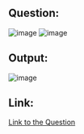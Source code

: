 ## Question:
![image](https://github.com/user-attachments/assets/05345378-f026-4529-acd6-7358cf62f9b3)
![image](https://github.com/user-attachments/assets/7cc8ef7a-0d52-4bb8-944c-af10a601b2bd)

## Output:
![image](https://github.com/user-attachments/assets/c5b00e15-3a8a-429f-93f1-39c1e17083a4)

## Link:
[Link to the Question](https://www.hackerrank.com/challenges/counting-valleys/problem?isFullScreen=true)
